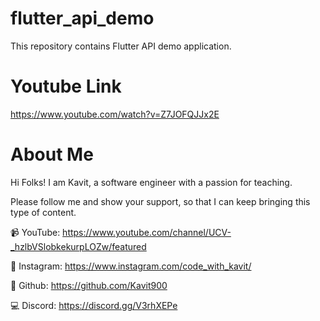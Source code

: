 # flutter_api_demo

This repository contains Flutter API demo application.

# Youtube Link
https://www.youtube.com/watch?v=Z7JOFQJJx2E

# About Me
Hi Folks! I am Kavit, a software engineer with a passion for teaching.

Please follow me and show your support, so that I can keep bringing this type of content.

📹 YouTube: https://www.youtube.com/channel/UCV-_hzlbVSlobkekurpLOZw/featured

📸 Instagram: https://www.instagram.com/code_with_kavit/

📂 Github: https://github.com/Kavit900

💻 Discord: https://discord.gg/V3rhXEPe

